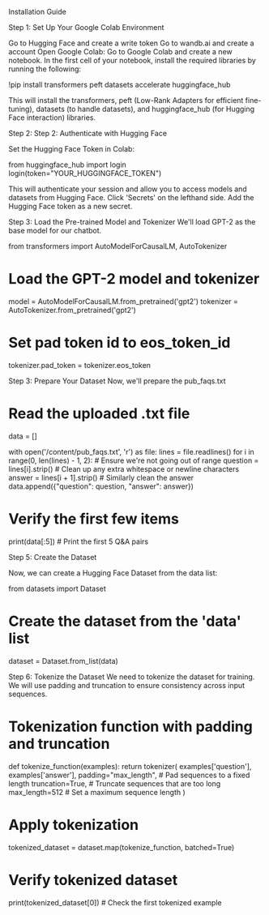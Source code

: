Installation Guide

Step 1: Set Up Your Google Colab Environment

Go to Hugging Face and create a write token
Go to wandb.ai and create a account
Open Google Colab: Go to Google Colab and create a new notebook.
In the first cell of your notebook, install the required libraries by running the following:

!pip install transformers peft datasets accelerate huggingface_hub

This will install the transformers, peft (Low-Rank Adapters for efficient fine-tuning), datasets (to handle datasets), and huggingface_hub (for Hugging Face interaction) libraries.

Step 2: Step 2: Authenticate with Hugging Face

Set the Hugging Face Token in Colab:

from huggingface_hub import login
login(token="YOUR_HUGGINGFACE_TOKEN")

This will authenticate your session and allow you to access models and datasets from Hugging Face.
Click 'Secrets' on the lefthand side. Add the Hugging Face token as a new secret.

Step 3: Load the Pre-trained Model and Tokenizer
We'll load GPT-2 as the base model for our chatbot.

from transformers import AutoModelForCausalLM, AutoTokenizer

# Load the GPT-2 model and tokenizer
model = AutoModelForCausalLM.from_pretrained('gpt2')
tokenizer = AutoTokenizer.from_pretrained('gpt2')

# Set pad token id to eos_token_id
tokenizer.pad_token = tokenizer.eos_token

Step 3: Prepare Your Dataset
Now, we'll prepare the pub_faqs.txt

# Read the uploaded .txt file
data = []

with open('/content/pub_faqs.txt', 'r') as file:
    lines = file.readlines()
    for i in range(0, len(lines) - 1, 2):  # Ensure we're not going out of range
        question = lines[i].strip()  # Clean up any extra whitespace or newline characters
        answer = lines[i + 1].strip()  # Similarly clean the answer
        data.append({"question": question, "answer": answer})

# Verify the first few items
print(data[:5])  # Print the first 5 Q&A pairs

Step 5: Create the Dataset 

Now, we can create a Hugging Face Dataset from the data list:

from datasets import Dataset

# Create the dataset from the 'data' list
dataset = Dataset.from_list(data)

Step 6: Tokenize the Dataset
We need to tokenize the dataset for training. We will use padding and truncation to ensure consistency across input sequences.

# Tokenization function with padding and truncation
def tokenize_function(examples):
    return tokenizer(
        examples['question'], 
        examples['answer'], 
        padding="max_length",  # Pad sequences to a fixed length
        truncation=True,       # Truncate sequences that are too long
        max_length=512         # Set a maximum sequence length
    )

# Apply tokenization
tokenized_dataset = dataset.map(tokenize_function, batched=True)

# Verify tokenized dataset
print(tokenized_dataset[0])  # Check the first tokenized example

